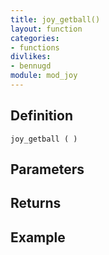 ```yaml
---
title: joy_getball()
layout: function
categories:
- functions
divlikes:
- bennugd
module: mod_joy
---
```


## Definition

    joy_getball ( )

## Parameters

## Returns

## Example
